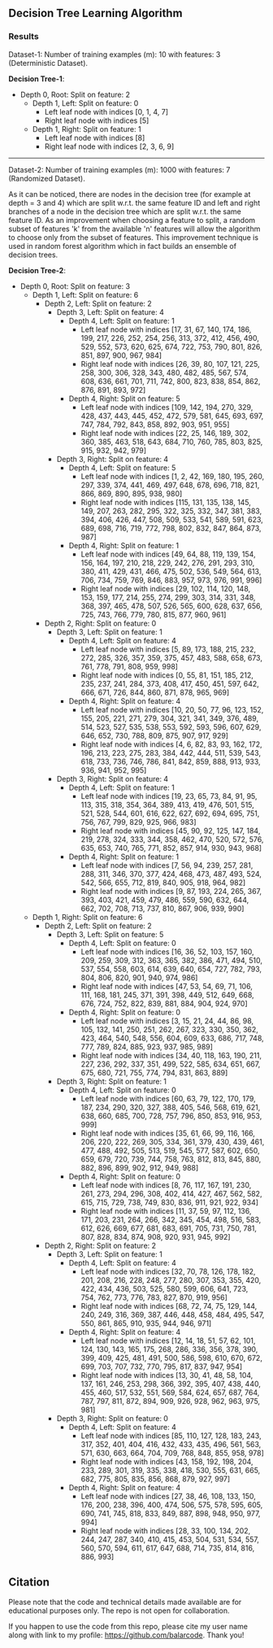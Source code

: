 ## Decision Tree Learning Algorithm

### Results

Dataset-1: Number of training examples (m): 10 with features: 3 (Deterministic Dataset).

**Decision Tree-1**:
- Depth 0, Root: Split on feature: 2
    - Depth 1, Left: Split on feature: 0
        - Left leaf node with indices [0, 1, 4, 7]
        - Right leaf node with indices [5]
    - Depth 1, Right: Split on feature: 1
        - Left leaf node with indices [8]
        - Right leaf node with indices [2, 3, 6, 9]

---------------------------------------------------

Dataset-2: Number of training examples (m): 1000 with features: 7 (Randomized Dataset).

As it can be noticed, there are nodes in the decision tree (for example at depth = 3 and 4) which are split w.r.t. the same feature ID and left and right branches of a node in the decision tree which are split w.r.t. the same feature ID. As an improvement when choosing a feature to split, a random subset of features 'k' from the available 'n' features will allow the algorithm to choose only from the subset of features. This improvement technique is used in random forest algorithm which in fact builds an ensemble of decision trees.

**Decision Tree-2**:
- Depth 0, Root: Split on feature: 3
    - Depth 1, Left: Split on feature: 6
        - Depth 2, Left: Split on feature: 2
            - Depth 3, Left: Split on feature: 4
                - Depth 4, Left: Split on feature: 1
                    - Left leaf node with indices [17, 31, 67, 140, 174, 186, 199, 217, 226, 252, 254, 256, 313, 372, 412, 456, 490, 529, 552, 573, 620, 625, 674, 722, 753, 790, 801, 826, 851, 897, 900, 967, 984]
                    - Right leaf node with indices [26, 39, 80, 107, 121, 225, 258, 300, 306, 328, 343, 480, 482, 485, 567, 574, 608, 636, 661, 701, 711, 742, 800, 823, 838, 854, 862, 876, 891, 893, 972]
                - Depth 4, Right: Split on feature: 5
                    - Left leaf node with indices [109, 142, 194, 270, 329, 428, 437, 443, 445, 452, 472, 579, 581, 645, 693, 697, 747, 784, 792, 843, 858, 892, 903, 951, 955]
                    - Right leaf node with indices [22, 25, 146, 189, 302, 360, 385, 463, 518, 643, 684, 710, 760, 785, 803, 825, 915, 932, 942, 979]
            - Depth 3, Right: Split on feature: 4
                - Depth 4, Left: Split on feature: 5
                    - Left leaf node with indices [1, 2, 42, 169, 180, 195, 260, 297, 339, 374, 441, 469, 497, 648, 678, 696, 718, 821, 866, 869, 890, 895, 938, 980]
                    - Right leaf node with indices [115, 131, 135, 138, 145, 149, 207, 263, 282, 295, 322, 325, 332, 347, 381, 383, 394, 406, 426, 447, 508, 509, 533, 541, 589, 591, 623, 689, 698, 716, 719, 772, 798, 802, 832, 847, 864, 873, 987]
                - Depth 4, Right: Split on feature: 1
                    - Left leaf node with indices [49, 64, 88, 119, 139, 154, 156, 164, 197, 210, 218, 229, 242, 276, 291, 293, 310, 380, 411, 429, 431, 466, 475, 502, 536, 549, 564, 613, 706, 734, 759, 769, 846, 883, 957, 973, 976, 991, 996]
                    - Right leaf node with indices [29, 102, 114, 120, 148, 153, 159, 177, 214, 255, 274, 299, 303, 314, 331, 348, 368, 397, 465, 478, 507, 526, 565, 600, 628, 637, 656, 725, 743, 766, 779, 780, 815, 877, 960, 961]
        - Depth 2, Right: Split on feature: 0
            - Depth 3, Left: Split on feature: 1
                - Depth 4, Left: Split on feature: 4
                    - Left leaf node with indices [5, 89, 173, 188, 215, 232, 272, 285, 326, 357, 359, 375, 457, 483, 588, 658, 673, 761, 778, 791, 808, 959, 998]
                    - Right leaf node with indices [0, 55, 81, 151, 185, 212, 235, 237, 241, 284, 373, 408, 417, 450, 451, 597, 642, 666, 671, 726, 844, 860, 871, 878, 965, 969]
                - Depth 4, Right: Split on feature: 4
                    - Left leaf node with indices [10, 20, 50, 77, 96, 123, 152, 155, 205, 221, 271, 279, 304, 321, 341, 349, 376, 489, 514, 523, 527, 535, 538, 553, 592, 593, 596, 607, 629, 646, 652, 730, 788, 809, 875, 907, 917, 929]
                    - Right leaf node with indices [4, 6, 82, 83, 93, 162, 172, 196, 213, 223, 275, 283, 384, 442, 444, 511, 539, 543, 618, 733, 736, 746, 786, 841, 842, 859, 888, 913, 933, 936, 941, 952, 995]
            - Depth 3, Right: Split on feature: 4
                - Depth 4, Left: Split on feature: 1
                    - Left leaf node with indices [19, 23, 65, 73, 84, 91, 95, 113, 315, 318, 354, 364, 389, 413, 419, 476, 501, 515, 521, 528, 544, 601, 616, 622, 627, 692, 694, 695, 751, 756, 767, 799, 829, 925, 966, 983]
                    - Right leaf node with indices [45, 90, 92, 125, 147, 184, 219, 278, 324, 333, 344, 358, 462, 470, 520, 572, 576, 635, 653, 740, 765, 771, 852, 857, 914, 930, 943, 968]
                - Depth 4, Right: Split on feature: 1
                    - Left leaf node with indices [7, 56, 94, 239, 257, 281, 288, 311, 346, 370, 377, 424, 468, 473, 487, 493, 524, 542, 566, 655, 712, 819, 840, 905, 918, 964, 982]
                    - Right leaf node with indices [9, 87, 193, 224, 265, 367, 393, 403, 421, 459, 479, 486, 559, 590, 632, 644, 662, 702, 708, 713, 737, 810, 867, 906, 939, 990]
    - Depth 1, Right: Split on feature: 6
        - Depth 2, Left: Split on feature: 2
            - Depth 3, Left: Split on feature: 5
                - Depth 4, Left: Split on feature: 0
                    - Left leaf node with indices [16, 36, 52, 103, 157, 160, 209, 259, 309, 312, 363, 365, 382, 386, 471, 494, 510, 537, 554, 558, 603, 614, 639, 640, 654, 727, 782, 793, 804, 806, 820, 901, 940, 974, 986]
                    - Right leaf node with indices [47, 53, 54, 69, 71, 106, 111, 168, 181, 245, 371, 391, 398, 449, 512, 649, 668, 676, 724, 752, 822, 839, 881, 884, 904, 924, 970]
                - Depth 4, Right: Split on feature: 0
                    - Left leaf node with indices [3, 15, 21, 24, 44, 86, 98, 105, 132, 141, 250, 251, 262, 267, 323, 330, 350, 362, 423, 464, 540, 548, 556, 604, 609, 633, 686, 717, 748, 777, 789, 824, 885, 923, 937, 985, 989]
                    - Right leaf node with indices [34, 40, 118, 163, 190, 211, 227, 236, 292, 337, 351, 499, 522, 585, 634, 651, 667, 675, 680, 721, 755, 774, 794, 831, 863, 889]
            - Depth 3, Right: Split on feature: 1
                - Depth 4, Left: Split on feature: 0
                    - Left leaf node with indices [60, 63, 79, 122, 170, 179, 187, 234, 290, 320, 327, 388, 405, 546, 568, 619, 621, 638, 660, 685, 700, 728, 757, 796, 850, 853, 916, 953, 999]
                    - Right leaf node with indices [35, 61, 66, 99, 116, 166, 206, 220, 222, 269, 305, 334, 361, 379, 430, 439, 461, 477, 488, 492, 505, 513, 519, 545, 577, 587, 602, 650, 659, 679, 720, 739, 744, 758, 763, 812, 813, 845, 880, 882, 896, 899, 902, 912, 949, 988]
                - Depth 4, Right: Split on feature: 0
                    - Left leaf node with indices [8, 76, 117, 167, 191, 230, 261, 273, 294, 296, 308, 402, 414, 427, 467, 562, 582, 615, 715, 729, 738, 749, 830, 836, 911, 921, 922, 934]
                    - Right leaf node with indices [11, 37, 59, 97, 112, 136, 171, 203, 231, 264, 266, 342, 345, 454, 498, 516, 583, 612, 626, 669, 677, 681, 683, 691, 705, 731, 750, 781, 807, 828, 834, 874, 908, 920, 931, 945, 992]
        - Depth 2, Right: Split on feature: 2
            - Depth 3, Left: Split on feature: 1
                - Depth 4, Left: Split on feature: 4
                    - Left leaf node with indices [32, 70, 78, 126, 178, 182, 201, 208, 216, 228, 248, 277, 280, 307, 353, 355, 420, 422, 434, 436, 503, 525, 580, 599, 606, 641, 723, 754, 762, 773, 776, 783, 827, 870, 919, 956]
                    - Right leaf node with indices [68, 72, 74, 75, 129, 144, 240, 249, 316, 369, 387, 446, 448, 458, 484, 495, 547, 550, 861, 865, 910, 935, 944, 946, 971]
                - Depth 4, Right: Split on feature: 4
                    - Left leaf node with indices [12, 14, 18, 51, 57, 62, 101, 124, 130, 143, 165, 175, 268, 286, 336, 356, 378, 390, 399, 409, 425, 481, 491, 500, 586, 598, 610, 670, 672, 699, 703, 707, 732, 770, 795, 817, 837, 947, 954]
                    - Right leaf node with indices [13, 30, 41, 48, 58, 104, 137, 161, 246, 253, 298, 366, 392, 395, 407, 438, 440, 455, 460, 517, 532, 551, 569, 584, 624, 657, 687, 764, 787, 797, 811, 872, 894, 909, 926, 928, 962, 963, 975, 981]
            - Depth 3, Right: Split on feature: 0
                - Depth 4, Left: Split on feature: 4
                    - Left leaf node with indices [85, 110, 127, 128, 183, 243, 317, 352, 401, 404, 416, 432, 433, 435, 496, 561, 563, 571, 630, 663, 664, 704, 709, 768, 848, 855, 958, 978]
                    - Right leaf node with indices [43, 158, 192, 198, 204, 233, 289, 301, 319, 335, 338, 418, 530, 555, 631, 665, 682, 775, 805, 835, 856, 868, 879, 927, 997]
                - Depth 4, Right: Split on feature: 4
                    - Left leaf node with indices [27, 38, 46, 108, 133, 150, 176, 200, 238, 396, 400, 474, 506, 575, 578, 595, 605, 690, 741, 745, 818, 833, 849, 887, 898, 948, 950, 977, 994]
                    - Right leaf node with indices [28, 33, 100, 134, 202, 244, 247, 287, 340, 410, 415, 453, 504, 531, 534, 557, 560, 570, 594, 611, 617, 647, 688, 714, 735, 814, 816, 886, 993]

## Citation

Please note that the code and technical details made available are for educational purposes only. The repo is not open for collaboration.

If you happen to use the code from this repo, please cite my user name along with link to my profile: https://github.com/balarcode. Thank you!
